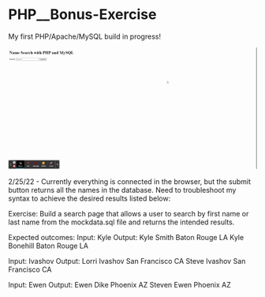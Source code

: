 # PHP__Bonus-Exercise

My first PHP/Apache/MySQL build in progress!

![PHP Progress](https://github.com/chemacenturion/PHP__Bonus-Exercise/blob/main/assets/images/PHP%20Bonus%20Exercise.gif?raw=true)

2/25/22 - Currently everything is connected in the browser, but the submit button returns all the names in the database. Need to troubleshoot my syntax to achieve the desired results listed below:

Exercise:
Build a search page that allows a user to search by first name or last name from the mockdata.sql file and returns the intended results.

Expected outcomes:
Input:
	Kyle
Output:
	Kyle Smith Baton Rouge LA
	Kyle Bonehill Baton Rouge LA
	
Input:
	Ivashov
Output:
	Lorri Ivashov San Francisco CA
	Steve Ivashov San Francisco CA
	
Input:
	Ewen
Output:
	Ewen Dike Phoenix AZ
	Steven Ewen Phoenix AZ
